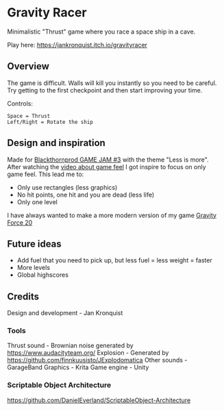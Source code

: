 # Gravity Racer

Minimalistic "Thrust" game where you race a space ship in a cave.

Play here: https://jankronquist.itch.io/gravityracer

## Overview

The game is difficult. Walls will kill you instantly so you need to be careful. Try getting to the first checkpoint and then start improving your time.

Controls:

```
Space = Thrust
Left/Right = Rotate the ship
```

## Design and inspiration

Made for [Blackthornprod GAME JAM #3](https://itch.io/jam/blackthornprod-game-jam-3) with the theme "Less is more". After watching the [video about game feel](https://www.youtube.com/watch?v=UsGuN69g2NI) I got inspire to focus on only game feel. This lead me to:

* Only use rectangles (less graphics)
* No hit points, one hit and you are dead (less life)
* Only one level

I have always wanted to make a more modern version of my game [Gravity Force 20](https://www.gravityforce20.com/)

## Future ideas

* Add fuel that you need to pick up, but less fuel = less weight = faster
* More levels
* Global highscores

## Credits

Design and development - Jan Kronquist

### Tools

Thrust sound - Brownian noise generated by https://www.audacityteam.org/
Explosion - Generated by https://github.com/finnkuusisto/JExplodomatica
Other sounds - GarageBand
Graphics - Krita
Game engine - Unity

### Scriptable Object Architecture

https://github.com/DanielEverland/ScriptableObject-Architecture
